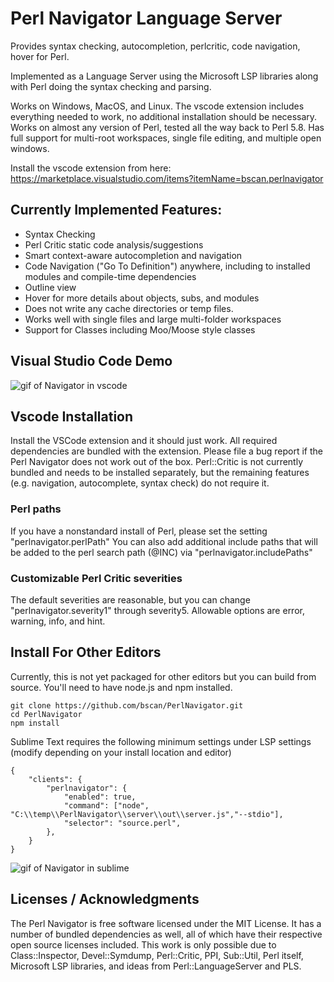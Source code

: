 # Perl Navigator Language Server
Provides syntax checking, autocompletion, perlcritic, code navigation, hover for Perl.

Implemented as a Language Server using the Microsoft LSP libraries along with Perl doing the syntax checking and parsing.  

Works on Windows, MacOS, and Linux. The vscode extension includes everything needed to work, no additional installation should be necessary.
Works on almost any version of Perl, tested all the way back to Perl 5.8. Has full support for multi-root workspaces, single file editing, and multiple open windows.

Install the vscode extension from here: https://marketplace.visualstudio.com/items?itemName=bscan.perlnavigator 

## Currently Implemented Features:
* Syntax Checking
* Perl Critic static code analysis/suggestions
* Smart context-aware autocompletion and navigation
* Code Navigation ("Go To Definition") anywhere, including to installed modules and compile-time dependencies
* Outline view
* Hover for more details about objects, subs, and modules
* Does not write any cache directories or temp files.
* Works well with single files and large multi-folder workspaces
* Support for Classes including Moo/Moose style classes

## Visual Studio Code Demo

![gif of Navigator in vscode](https://raw.githubusercontent.com/bscan/PerlNavigator/main/Demo.gif)


## Vscode Installation
Install the VSCode extension and it should just work. All required dependencies are bundled with the extension. 
Please file a bug report if the Perl Navigator does not work out of the box.
Perl::Critic is not currently bundled and needs to be installed separately, but the remaining features (e.g. navigation, autocomplete, syntax check) do not require it.


### Perl paths
If you have a nonstandard install of Perl, please set the setting "perlnavigator.perlPath"
You can also add additional include paths that will be added to the perl search path (@INC) via "perlnavigator.includePaths" 


### Customizable Perl Critic severities
The default severities are reasonable, but you can change "perlnavigator.severity1" through severity5. Allowable options are error, warning, info, and hint.


## Install For Other Editors
Currently, this is not yet packaged for other editors but you can build from source. You'll need to have node.js and npm installed.
```
git clone https://github.com/bscan/PerlNavigator.git
cd PerlNavigator
npm install
```
Sublime Text requires the following minimum settings under LSP settings (modify depending on your install location and editor)
```
{
    "clients": {
        "perlnavigator": {
            "enabled": true,
            "command": ["node", "C:\\temp\\PerlNavigator\\server\\out\\server.js","--stdio"],
            "selector": "source.perl",
        },
    }
}
```

![gif of Navigator in sublime](https://raw.githubusercontent.com/bscan/PerlNavigator/main/images/Sublime.gif)


## Licenses / Acknowledgments
The Perl Navigator is free software licensed under the MIT License. It has a number of bundled dependencies as well, all of which have their respective open source licenses included.
This work is only possible due to Class::Inspector, Devel::Symdump, Perl::Critic, PPI, Sub::Util, Perl itself, Microsoft LSP libraries, and ideas from Perl::LanguageServer and PLS.
